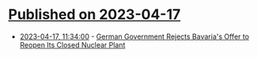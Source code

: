 # [Published on 2023-04-17](index.md)

* [2023-04-17, 11:34:00](https://hardware.slashdot.org/story/23/04/17/0130214/german-government-rejects-bavarias-offer-to-reopen-its-closed-nuclear-plant?utm_source=rss1.0mainlinkanon&utm_medium=feed) - [German Government Rejects Bavaria's Offer to Reopen Its Closed Nuclear Plant](https://hardware.slashdot.org/story/23/04/17/0130214/german-government-rejects-bavarias-offer-to-reopen-its-closed-nuclear-plant?utm_source=rss1.0mainlinkanon&utm_medium=feed)
